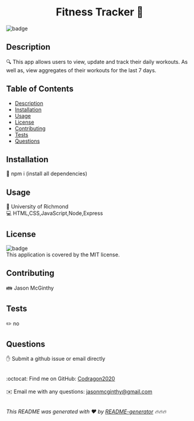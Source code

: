 
  <h1 align="center">Fitness Tracker 👋</h1>

  ![badge](https://img.shields.io/badge/license-MIT-brightgreen)<br />

  ## Description
🔍 This app allows users to view, update and track their daily workouts. As well as, view aggregates of their workouts for the last 7 days.

  ## Table of Contents
  - [Description](#description)
  - [Installation](#installation)
  - [Usage](#usage)
  - [License](#license)
  - [Contributing](#contributing)
  - [Tests](#tests)
  - [Questions](#questions)

  ## Installation
  💾 npm i (install all dependencies)

  ## Usage
  📌 University of Richmond
  <br />
  💻 HTML,CSS,JavaScript,Node,Express

  ## License
  ![badge](https://img.shields.io/badge/license-MIT-brightgreen)
  <br />
  This application is covered by the MIT license. 

  ## Contributing
  👪 Jason McGinthy

  ## Tests
  ✏️ no

  ## Questions
  ✋ Submit a github issue or email directly
  <br />
  <br />

  :octocat: Find me on GitHub: [Codragon2020](https://github.com/Codragon2020)
  <br />
  <br />
  ✉️ Email me with any questions: jasonmcginthy@gmail.com
  <br />
  <br />

  _This README was generated with ❤️ by [README-generator](https://github.com/codragon2020/readme_generator) 🔥🔥🔥_

